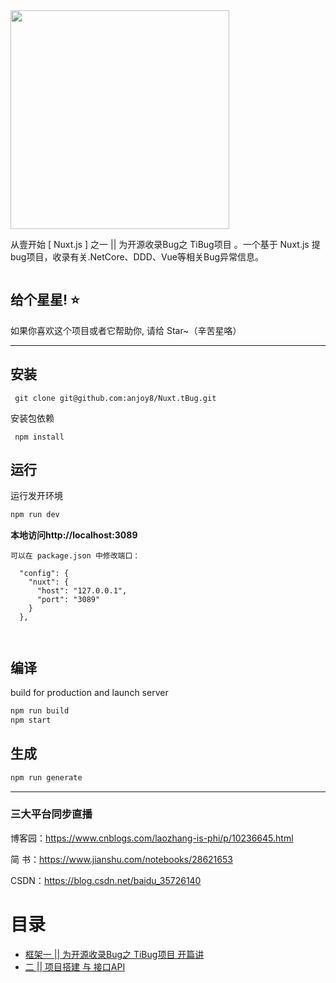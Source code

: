 ﻿
<img src="https://github.com/anjoy8/Nuxt.tBug/blob/master/assets/logoa.png" width="350"  />

      
      
      
从壹开始 [ Nuxt.js ] 之一 || 为开源收录Bug之 TiBug项目 。一个基于 Nuxt.js 提bug项目，收录有关.NetCore、DDD、Vue等相关Bug异常信息。


```
```


## 给个星星! ⭐️
如果你喜欢这个项目或者它帮助你, 请给 Star~（辛苦星咯）

*********************************************************

## 安装

```
 git clone git@github.com:anjoy8/Nuxt.tBug.git
```
安装包依赖
```
 npm install
```

## 运行
运行发开环境
```js
npm run dev
```

**本地访问http://localhost:3089**
```
可以在 package.json 中修改端口：

  "config": {
    "nuxt": {
      "host": "127.0.0.1",
      "port": "3089"
    }
  },
  
  
```


## 编译
build for production and launch server
```js
npm run build
npm start
```

## 生成
```js
npm run generate
```




*****************************************************
### 三大平台同步直播

博客园：https://www.cnblogs.com/laozhang-is-phi/p/10236645.html

简  书：https://www.jianshu.com/notebooks/28621653

 CSDN：https://blog.csdn.net/baidu_35726140


<div class="allindex">
<h1 id="allindex">目录</h1>



<ul>
<li><a id="post_title_link_9495620" href="https://www.cnblogs.com/laozhang-is-phi/p/10236645.html">框架一 || 为开源收录Bug之 TiBug项目 开篇讲<br></a></li>
<li><a id="post_title_link_10249248" href="https://www.cnblogs.com/laozhang-is-phi/p/10249248.html">二 || 项目搭建 与 接口API</a></li>
</ul>


</div>



